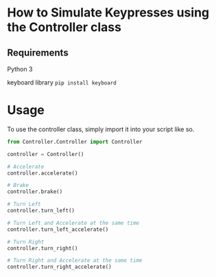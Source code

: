 # How to Simulate Keypresses using the Controller class
## Requirements
Python 3

keyboard library `pip install keyboard`

# Usage
To use the controller class, simply import it into your script like so.

```python
from Controller.Controller import Controller

controller = Controller()

# Accelerate
controller.accelerate()

# Brake
controller.brake()

# Turn Left
controller.turn_left()

# Turn Left and Accelerate at the same time
controller.turn_left_accelerate()

# Turn Right
controller.turn_right()

# Turn Right and Accelerate at the same time
controller.turn_right_accelerate()

```


